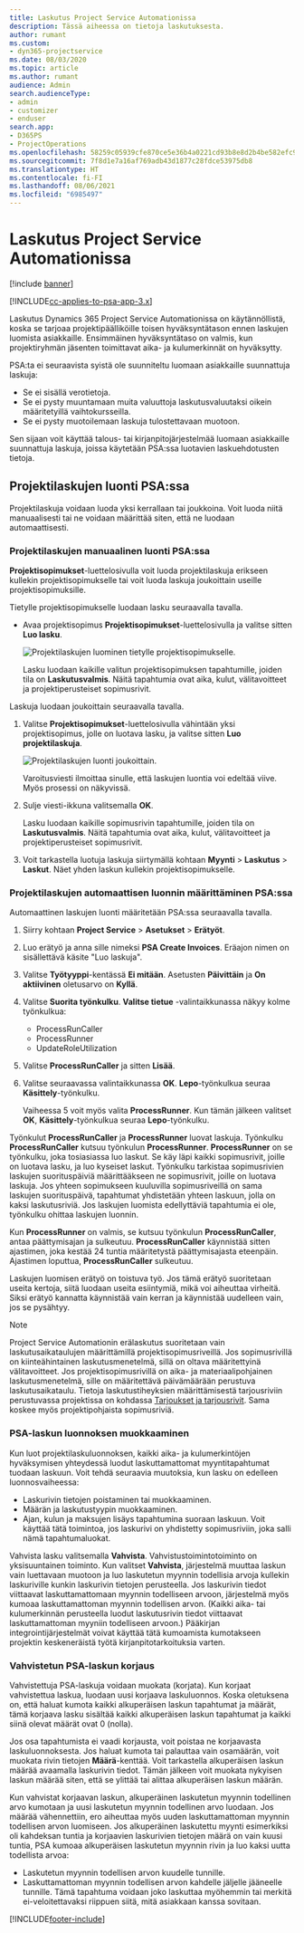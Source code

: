 ```yaml
---
title: Laskutus Project Service Automationissa
description: Tässä aiheessa on tietoja laskutuksesta.
author: rumant
ms.custom:
- dyn365-projectservice
ms.date: 08/03/2020
ms.topic: article
ms.author: rumant
audience: Admin
search.audienceType:
- admin
- customizer
- enduser
search.app:
- D365PS
- ProjectOperations
ms.openlocfilehash: 58259c05939cfe870ce5e36b4a0221cd93b8e8d2b4be582efc9167e82579699e
ms.sourcegitcommit: 7f8d1e7a16af769adb43d1877c28fdce53975db8
ms.translationtype: HT
ms.contentlocale: fi-FI
ms.lasthandoff: 08/06/2021
ms.locfileid: "6985497"
---
```

# <a name="invoicing-in-project-service-automation"></a>Laskutus Project Service Automationissa

[!include [banner](../includes/psa-now-project-operations.md)]

[!INCLUDE[cc-applies-to-psa-app-3.x](../includes/cc-applies-to-psa-app-3x.md)]

Laskutus Dynamics 365 Project Service Automationissa on käytännöllistä, koska se tarjoaa projektipäälliköille toisen hyväksyntätason ennen laskujen luomista asiakkaille. Ensimmäinen hyväksyntätaso on valmis, kun projektiryhmän jäsenten toimittavat aika- ja kulumerkinnät on hyväksytty.

PSA:ta ei seuraavista syistä ole suunniteltu luomaan asiakkaille suunnattuja laskuja:

- Se ei sisällä verotietoja.
- Se ei pysty muuntamaan muita valuuttoja laskutusvaluutaksi oikein määritetyillä vaihtokursseilla.
- Se ei pysty muotoilemaan laskuja tulostettavaan muotoon.

Sen sijaan voit käyttää talous- tai kirjanpitojärjestelmää luomaan asiakkaille suunnattuja laskuja, joissa käytetään PSA:ssa luotavien laskuehdotusten tietoja.

## <a name="creating-project-invoices-in-psa"></a>Projektilaskujen luonti PSA:ssa

Projektilaskuja voidaan luoda yksi kerrallaan tai joukkoina. Voit luoda niitä manuaalisesti tai ne voidaan määrittää siten, että ne luodaan automaattisesti.

### <a name="manually-create-project-invoices-in-psa"></a>Projektilaskujen manuaalinen luonti PSA:ssa

**Projektisopimukset**-luettelosivulla voit luoda projektilaskuja erikseen kullekin projektisopimukselle tai voit luoda laskuja joukoittain useille projektisopimuksille.

Tietylle projektisopimukselle luodaan lasku seuraavalla tavalla.

- Avaa projektisopimus **Projektisopimukset**-luettelosivulla ja valitse sitten **Luo lasku**.

    ![Projektilaskujen luominen tietylle projektisopimukselle.](media/CreateProjectInvoicesOneByOne.png)

    Lasku luodaan kaikille valitun projektisopimuksen tapahtumille, joiden tila on **Laskutusvalmis**. Näitä tapahtumia ovat aika, kulut, välitavoitteet ja projektiperusteiset sopimusrivit.

Laskuja luodaan joukoittain seuraavalla tavalla.

1. Valitse **Projektisopimukset**-luettelosivulla vähintään yksi projektisopimus, jolle on luotava lasku, ja valitse sitten **Luo projektilaskuja**.

    ![Projektilaskujen luonti joukoittain.](media/CreateProjectInvoicesBulk.png)

    Varoitusviesti ilmoittaa sinulle, että laskujen luontia voi edeltää viive. Myös prosessi on näkyvissä.

2. Sulje viesti-ikkuna valitsemalla **OK**.

    Lasku luodaan kaikille sopimusrivin tapahtumille, joiden tila on **Laskutusvalmis**. Näitä tapahtumia ovat aika, kulut, välitavoitteet ja projektiperusteiset sopimusrivit.

3. Voit tarkastella luotuja laskuja siirtymällä kohtaan **Myynti** \> **Laskutus** \> **Laskut**. Näet yhden laskun kullekin projektisopimukselle.

### <a name="set-up-automated-creation-of-project-invoices-in-psa"></a>Projektilaskujen automaattisen luonnin määrittäminen PSA:ssa

Automaattinen laskujen luonti määritetään PSA:ssa seuraavalla tavalla.

1. Siirry kohtaan **Project Service** \> **Asetukset** \> **Erätyöt**.
2. Luo erätyö ja anna sille nimeksi **PSA Create Invoices**. Eräajon nimen on sisällettävä käsite "Luo laskuja".
3. Valitse **Työtyyppi**-kentässä **Ei mitään**. Asetusten **Päivittäin** ja **On aktiivinen** oletusarvo on **Kyllä**.
4. Valitse **Suorita työnkulku**. **Valitse tietue** -valintaikkunassa näkyy kolme työnkulkua:

    - ProcessRunCaller
    - ProcessRunner
    - UpdateRoleUtilization

5. Valitse **ProcessRunCaller** ja sitten **Lisää**.
6. Valitse seuraavassa valintaikkunassa **OK**. **Lepo**-työnkulkua seuraa **Käsittely**-työnkulku.

    Vaiheessa 5 voit myös valita **ProcessRunner**. Kun tämän jälkeen valitset **OK**, **Käsittely**-työnkulkua seuraa **Lepo**-työnkulku.

Työnkulut **ProcessRunCaller** ja **ProcessRunner** luovat laskuja. Työnkulku **ProcessRunCaller** kutsuu työnkulun **ProcessRunner**. **ProcessRunner** on se työnkulku, joka tosiasiassa luo laskut. Se käy läpi kaikki sopimusrivit, joille on luotava lasku, ja luo kyseiset laskut. Työnkulku tarkistaa sopimusrivien laskujen suorituspäiviä määrittääkseen ne sopimusrivit, joille on luotava laskuja. Jos yhteen sopimukseen kuuluvilla sopimusriveillä on sama laskujen suorituspäivä, tapahtumat yhdistetään yhteen laskuun, jolla on kaksi laskutusriviä. Jos laskujen luomista edellyttäviä tapahtumia ei ole, työnkulku ohittaa laskujen luonnin.

Kun **ProcessRunner** on valmis, se kutsuu työnkulun **ProcessRunCaller**, antaa päättymisajan ja sulkeutuu. **ProcessRunCaller** käynnistää sitten ajastimen, joka kestää 24 tuntia määritetystä päättymisajasta eteenpäin. Ajastimen loputtua, **ProcessRunCaller** sulkeutuu.

Laskujen luomisen erätyö on toistuva työ. Jos tämä erätyö suoritetaan useita kertoja, siitä luodaan useita esiintymiä, mikä voi aiheuttaa virheitä. Siksi erätyö kannatta käynnistää vain kerran ja käynnistää uudelleen vain, jos se pysähtyy.

> [!NOTE]
> Project Service Automationin erälaskutus suoritetaan vain laskutusaikataulujen määrittämillä projektisopimusriveillä. Jos sopimusrivillä on kiinteähintainen laskutusmenetelmä, sillä on oltava määritettyinä välitavoitteet. Jos projektisopimusrivillä on aika- ja materiaalipohjainen laskutusmenetelmä, sille on määritettävä päivämäärään perustuva laskutusaikataulu. Tietoja laskutustiheyksien määrittämisestä tarjousriviin perustuvassa projektissa on kohdassa [Tarjoukset ja tarjousrivit](basic-quote-lines.md#invoice-schedule). Sama koskee myös projektipohjaista sopimusriviä.      
 
### <a name="edit-a-draft-psa-invoice"></a>PSA-laskun luonnoksen muokkaaminen

Kun luot projektilaskuluonnoksen, kaikki aika- ja kulumerkintöjen hyväksymisen yhteydessä luodut laskuttamattomat myyntitapahtumat tuodaan laskuun. Voit tehdä seuraavia muutoksia, kun lasku on edelleen luonnosvaiheessa:

- Laskurivin tietojen poistaminen tai muokkaaminen.
- Määrän ja laskutustyypin muokkaaminen.
- Ajan, kulun ja maksujen lisäys tapahtumina suoraan laskuun. Voit käyttää tätä toimintoa, jos laskurivi on yhdistetty sopimusriviin, joka salli nämä tapahtumaluokat.

Vahvista lasku valitsemalla **Vahvista**. Vahvistustoimintotoiminto on yksisuuntainen toiminto. Kun valitset **Vahvista**, järjestelmä muuttaa laskun vain luettavaan muotoon ja luo laskutetun myynnin todellisia arvoja kullekin laskuriville kunkin laskurivin tietojen perusteella. Jos laskurivin tiedot viittaavat laskuttamattomaan myynnin todelliseen arvoon, järjestelmä myös kumoaa laskuttamattoman myynnin todellisen arvon. (Kaikki aika- tai kulumerkinnän perusteella luodut laskutusrivin tiedot viittaavat laskuttamattoman myyniin todelliseen arvoon.) Pääkirjan integrointijärjestelmät voivat käyttää tätä kumoamista kumotakseen projektin keskeneräistä työtä kirjanpitotarkoituksia varten.

### <a name="correct-a-confirmed-psa-invoice"></a>Vahvistetun PSA-laskun korjaus

Vahvistettuja PSA-laskuja voidaan muokata (korjata). Kun korjaat vahvistettua laskua, luodaan uusi korjaava laskuluonnos. Koska oletuksena on, että haluat kumota kaikki alkuperäisen laskun tapahtumat ja määrät, tämä korjaava lasku sisältää kaikki alkuperäisen laskun tapahtumat ja kaikki siinä olevat määrät ovat 0 (nolla).

Jos osa tapahtumista ei vaadi korjausta, voit poistaa ne korjaavasta laskuluonnoksesta. Jos haluat kumota tai palauttaa vain osamäärän, voit muokata rivin tietojen **Määrä**-kenttää. Voit tarkastella alkuperäisen laskun määrää avaamalla laskurivin tiedot. Tämän jälkeen voit muokata nykyisen laskun määrää siten, että se ylittää tai alittaa alkuperäisen laskun määrän.

Kun vahvistat korjaavan laskun, alkuperäinen laskutetun myynnin todellinen arvo kumotaan ja uusi laskutetun myynnin todellinen arvo luodaan. Jos määrää vähennettiin, ero aiheuttaa myös uuden laskuttamattoman myynnin todellisen arvon luomiseen. Jos alkuperäinen laskutettu myynti esimerkiksi oli kahdeksan tuntia ja korjaavien laskurivien tietojen määrä on vain kuusi tuntia, PSA kumoaa alkuperäisen laskutetun myynnin rivin ja luo kaksi uutta todellista arvoa:

- Laskutetun myynnin todellisen arvon kuudelle tunnille.
- Laskuttamattoman myynnin todellisen arvon kahdelle jäljelle jääneelle tunnille. Tämä tapahtuma voidaan joko laskuttaa myöhemmin tai merkitä ei-veloitettavaksi riippuen siitä, mitä asiakkaan kanssa sovitaan.


[!INCLUDE[footer-include](../includes/footer-banner.md)]